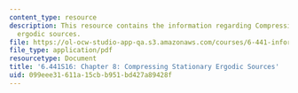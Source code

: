 ```yaml
---
content_type: resource
description: This resource contains the information regarding Compressing stationary
  ergodic sources.
file: https://ol-ocw-studio-app-qa.s3.amazonaws.com/courses/6-441-information-theory-spring-2016/099eee31611a15cbb951bd427a89428f_MIT6_441S16_chapter_8.pdf
file_type: application/pdf
resourcetype: Document
title: '6.441S16: Chapter 8: Compressing Stationary Ergodic Sources'
uid: 099eee31-611a-15cb-b951-bd427a89428f
---
```


